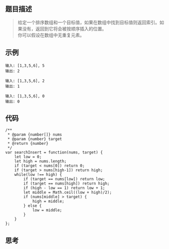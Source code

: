 ## 题目描述
> 给定一个排序数组和一个目标值，如果在数组中找到目标值则返回索引。如果没有，返回到它将会被按顺序插入的位置。  
你可以假设在数组中无重复元素。

## 示例

```
输入: [1,3,5,6], 5
输出: 2

输入: [1,3,5,6], 2
输出: 1

输入: [1,3,5,6], 0
输出: 0
```
## 代码

```
/**
 * @param {number[]} nums
 * @param {number} target
 * @return {number}
 */
var searchInsert = function(nums, target) {
    let low = 0;
    let high = nums.length;
    if (target < nums[0]) return 0;
    if (target > nums[high-1]) return high;
    while(low !== high) {
        if (target == nums[low]) return low;
        if (target == nums[high]) return high;
        if (high - low == 1) return low + 1;
        let middle = Math.ceil((low + high)/2);
        if (nums[middle] > target) {
            high = middle;
        } else {
            low = middle;
        }
    }
};
```

## 思考
